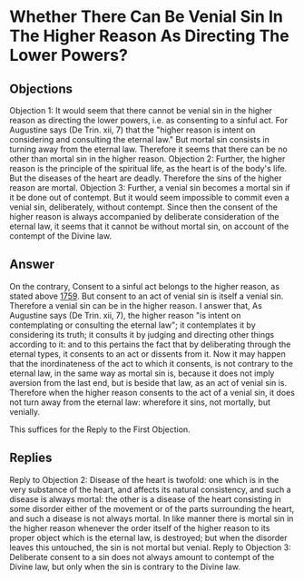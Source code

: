 # Whether There Can Be Venial Sin In The Higher Reason As Directing The Lower Powers?
## Objections
Objection 1: It would seem that there cannot be venial sin in the higher reason as directing the lower powers, i.e. as consenting to a sinful act. For Augustine says (De Trin. xii, 7) that the "higher reason is intent on considering and consulting the eternal law." But mortal sin consists in turning away from the eternal law. Therefore it seems that there can be no other than mortal sin in the higher reason.
Objection 2: Further, the higher reason is the principle of the spiritual life, as the heart is of the body's life. But the diseases of the heart are deadly. Therefore the sins of the higher reason are mortal.
Objection 3: Further, a venial sin becomes a mortal sin if it be done out of contempt. But it would seem impossible to commit even a venial sin, deliberately, without contempt. Since then the consent of the higher reason is always accompanied by deliberate consideration of the eternal law, it seems that it cannot be without mortal sin, on account of the contempt of the Divine law.
## Answer
On the contrary, Consent to a sinful act belongs to the higher reason, as stated above [1759](A[7]). But consent to an act of venial sin is itself a venial sin. Therefore a venial sin can be in the higher reason.
I answer that, As Augustine says (De Trin. xii, 7), the higher reason "is intent on contemplating or consulting the eternal law"; it contemplates it by considering its truth; it consults it by judging and directing other things according to it: and to this pertains the fact that by deliberating through the eternal types, it consents to an act or dissents from it. Now it may happen that the inordinateness of the act to which it consents, is not contrary to the eternal law, in the same way as mortal sin is, because it does not imply aversion from the last end, but is beside that law, as an act of venial sin is. Therefore when the higher reason consents to the act of a venial sin, it does not turn away from the eternal law: wherefore it sins, not mortally, but venially.

This suffices for the Reply to the First Objection.
## Replies
Reply to Objection 2: Disease of the heart is twofold: one which is in the very substance of the heart, and affects its natural consistency, and such a disease is always mortal: the other is a disease of the heart consisting in some disorder either of the movement or of the parts surrounding the heart, and such a disease is not always mortal. In like manner there is mortal sin in the higher reason whenever the order itself of the higher reason to its proper object which is the eternal law, is destroyed; but when the disorder leaves this untouched, the sin is not mortal but venial.
Reply to Objection 3: Deliberate consent to a sin does not always amount to contempt of the Divine law, but only when the sin is contrary to the Divine law.
